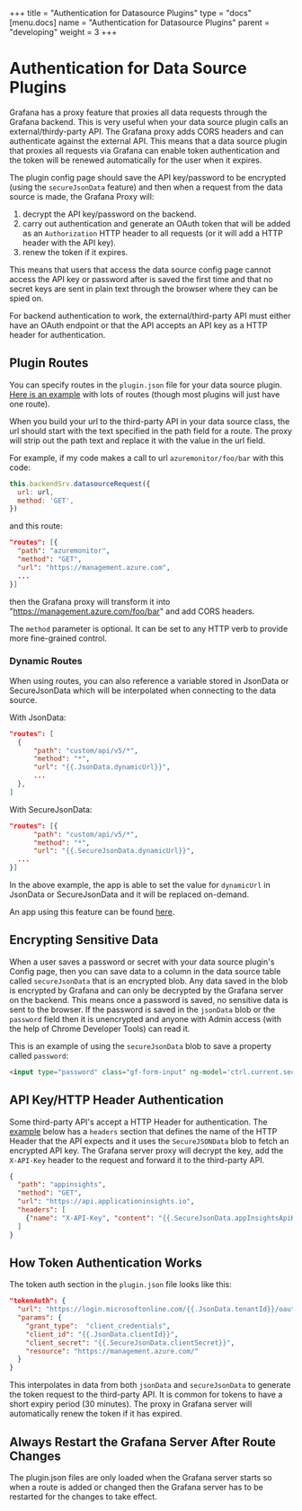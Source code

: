 +++
title = "Authentication for Datasource Plugins"
type = "docs"
[menu.docs]
name = "Authentication for Datasource Plugins"
parent = "developing"
weight = 3
+++

# Authentication for Data Source Plugins

Grafana has a proxy feature that proxies all data requests through the Grafana backend. This is very useful when your data source plugin calls an external/thirdy-party API. The Grafana proxy adds CORS headers and can authenticate against the external API. This means that a data source plugin that proxies all requests via Grafana can enable token authentication and the token will be renewed automatically for the user when it expires.

The plugin config page should save the API key/password to be encrypted (using the `secureJsonData` feature) and then when a request from the data source is made, the Grafana Proxy will:

 1. decrypt the API key/password on the backend.
 2. carry out authentication and generate an OAuth token that will be added as an `Authorization` HTTP header to all requests (or it will add a HTTP header with the API key).
 3. renew the token if it expires.

This means that users that access the data source config page cannot access the API key or password after is saved the first time and that no secret keys are sent in plain text through the browser where they can be spied on.

For backend authentication to work, the external/third-party API must either have an OAuth endpoint or that the API accepts an API key as a HTTP header for authentication.

## Plugin Routes

You can specify routes in the `plugin.json` file for your data source plugin. [Here is an example](https://github.com/grafana/azure-monitor-datasource/blob/d74c82145c0a4af07a7e96cc8dde231bfd449bd9/src/plugin.json#L30-L95) with lots of routes (though most plugins will just have one route).

When you build your url to the third-party API in your data source class, the url should start with the text specified in the path field for a route. The proxy will strip out the path text and replace it with the value in the url field.

For example, if my code makes a call to url `azuremonitor/foo/bar` with this code:

```js
this.backendSrv.datasourceRequest({
  url: url,
  method: 'GET',
})
```

and this route:

```json
"routes": [{
  "path": "azuremonitor",
  "method": "GET",
  "url": "https://management.azure.com",
  ...
}]
```

then the Grafana proxy will transform it into "https://management.azure.com/foo/bar" and add CORS headers.

The `method` parameter is optional. It can be set to any HTTP verb to provide more fine-grained control.

### Dynamic Routes

When using routes, you can also reference a variable stored in JsonData or SecureJsonData which will be interpolated when connecting to the data source.

With JsonData:
```json
"routes": [
  {
      "path": "custom/api/v5/*",
      "method": "*",
      "url": "{{.JsonData.dynamicUrl}}",
      ...
  },
]
```

With SecureJsonData:
```json
"routes": [{
      "path": "custom/api/v5/*",
      "method": "*",
      "url": "{{.SecureJsonData.dynamicUrl}}",
  ...
}]
```

In the above example, the app is able to set the value for `dynamicUrl` in JsonData or SecureJsonData and it will be replaced on-demand.

An app using this feature can be found [here](https://github.com/grafana/kentik-app).

## Encrypting Sensitive Data

When a user saves a password or secret with your data source plugin's Config page, then you can save data to a column in the data source table called `secureJsonData` that is an encrypted blob. Any data saved in the blob is encrypted by Grafana and can only be decrypted by the Grafana server on the backend. This means once a password is saved, no sensitive data is sent to the browser. If the password is saved in the `jsonData` blob or the `password` field then it is unencrypted and anyone with Admin access (with the help of Chrome Developer Tools) can read it.

This is an example of using the `secureJsonData` blob to save a property called `password`:

```html
<input type="password" class="gf-form-input" ng-model='ctrl.current.secureJsonData.password' placeholder="password"></input>
```

## API Key/HTTP Header Authentication

Some third-party API's accept a HTTP Header for authentication. The [example](https://github.com/grafana/azure-monitor-datasource/blob/d74c82145c0a4af07a7e96cc8dde231bfd449bd9/src/plugin.json#L91-L93) below has a `headers` section that defines the name of the HTTP Header that the API expects and it uses the `SecureJSONData` blob to fetch an encrypted API key. The Grafana server proxy will decrypt the key, add the `X-API-Key` header to the request and forward it to the third-party API.

```json
{
  "path": "appinsights",
  "method": "GET",
  "url": "https://api.applicationinsights.io",
  "headers": [
    {"name": "X-API-Key", "content": "{{.SecureJsonData.appInsightsApiKey}}"}
  ]
}
```

## How Token Authentication Works

The token auth section in the `plugin.json` file looks like this:

```json
"tokenAuth": {
  "url": "https://login.microsoftonline.com/{{.JsonData.tenantId}}/oauth2/token",
  "params": {
    "grant_type":  "client_credentials",
    "client_id": "{{.JsonData.clientId}}",
    "client_secret": "{{.SecureJsonData.clientSecret}}",
    "resource": "https://management.azure.com/"
  }
}
```

This interpolates in data from both `jsonData`  and `secureJsonData` to generate the token request to the third-party API. It is common for tokens to have a short expiry period (30 minutes). The proxy in Grafana server will automatically renew the token if it has expired.

## Always Restart the Grafana Server After Route Changes

The plugin.json files are only loaded when the Grafana server starts so when a route is added or changed then the Grafana server has to be restarted for the changes to take effect.
